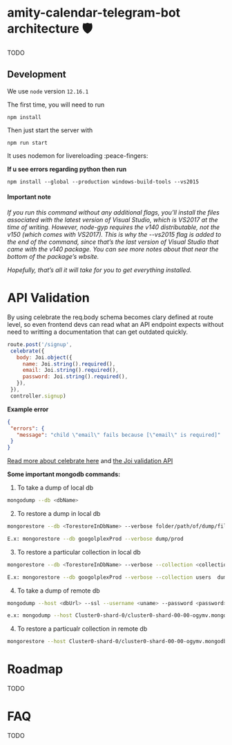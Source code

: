 # amity-calendar-telegram-bot architecture 🛡️

TODO

## Development

We use `node` version `12.16.1`

The first time, you will need to run

```
npm install
```

Then just start the server with

```
npm run start
```
It uses nodemon for livereloading :peace-fingers:

__If u see errors regarding python then run__

```
npm install --global --production windows-build-tools --vs2015
```
#### Important note

_If you run this command without any additional flags, you’ll install the files associated with the latest version of Visual Studio, which is VS2017 at the time of writing. However, node-gyp requires the v140 distributable, not the v150 (which comes with VS2017). This is why the --vs2015 flag is added to the end of the command, since that’s the last version of Visual Studio that came with the v140 package. You can see more notes about that near the bottom of the package’s wbsite._

_Hopefully, that’s all it will take for you to get everything installed._

# API Validation

 By using celebrate the req.body schema becomes clary defined at route level, so even frontend devs can read what an API endpoint expects without need to writting a documentation that can get outdated quickly.

 ```js
 route.post('/signup',
  celebrate({
    body: Joi.object({
      name: Joi.string().required(),
      email: Joi.string().required(),
      password: Joi.string().required(),
    }),
  }),
  controller.signup)
 ```

 **Example error**

 ```json
 {
  "errors": {
    "message": "child \"email\" fails because [\"email\" is required]"
  }
 }
 ```

[Read more about celebrate here](https://github.com/arb/celebrate) and [the Joi validation API](https://github.com/hapijs/joi/blob/v15.0.1/API.md)

**Some important mongodb commands:**

1. To take a dump of local db
```bash
mongodump --db <dbName>
```

2. To restore a dump in local db
```bash
mongorestore --db <TorestoreInDbName> --verbose folder/path/of/dump/files

E.x: mongorestore --db googolplexProd --verbose dump/prod
```

3. To restore a particular collection in local db
```bash
mongorestore --db <TorestoreInDbName> --verbose --collection <collectionName>  path/to/collection.bson --drop

E.x: mongorestore --db googolplexProd --verbose --collection users  dump/prod/users.bson --drop
```

4. To take a dump of remote db
```bash
mongodump --host <dbUrl> --ssl --username <uname> --password <password> --authenticationDatabase admin --db <dbName>

e.x: mongodump --host Cluster0-shard-0/cluster0-shard-00-00-ogymv.mongodb.net:27017,cluster0-shard-00-01-ogymv.mongodb.net:27017,cluster0-shard-00-02-ogymv.mongodb.net:27017 --ssl --username arghya --password 123456 --authenticationDatabase admin --db prod
```

4. To restore a particualr collection in remote db
```bash
mongorestore --host Cluster0-shard-0/cluster0-shard-00-00-ogymv.mongodb.net:27017,cluster0-shard-00-01-ogymv.mongodb.net:27017,cluster0-shard-00-02-ogymv.mongodb.net:27017 --ssl --username arghya --password 123456 --authenticationDatabase admin --db test --verbose dump/prod
```

# Roadmap
TODO


# FAQ

TODO
